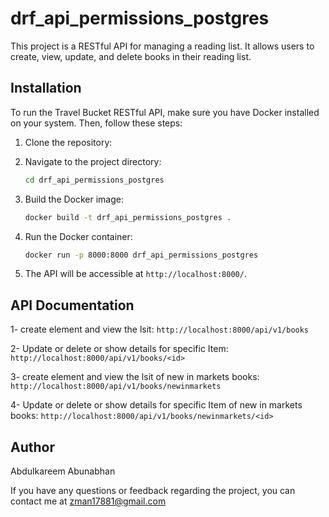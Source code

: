 # drf_api_permissions_postgres

This project is a RESTful API for managing a reading list. It allows users to create, view, update, and delete books in their reading list.

## Installation

To run the Travel Bucket RESTful API, make sure you have Docker installed on your system. Then, follow these steps:

1. Clone the repository:

2. Navigate to the project directory:

   ```bash
   cd drf_api_permissions_postgres
   ```

3. Build the Docker image:

   ```bash
   docker build -t drf_api_permissions_postgres .
   ```

4. Run the Docker container:

   ```bash
   docker run -p 8000:8000 drf_api_permissions_postgres
   ```

5. The API will be accessible at `http://localhost:8000/`.

## API Documentation

1- create element and view the lsit:
    `http://localhost:8000/api/v1/books`

2- Update or delete or show details for specific Item:
    `http://localhost:8000/api/v1/books/<id>`

3- create element and view the lsit of new in markets books:
    `http://localhost:8000/api/v1/books/newinmarkets`

4- Update or delete or show details for specific Item of new in markets books:
    `http://localhost:8000/api/v1/books/newinmarkets/<id>`

## Author

Abdulkareem Abunabhan

If you have any questions or feedback regarding the project, you can contact me at zman17881@gmail.com